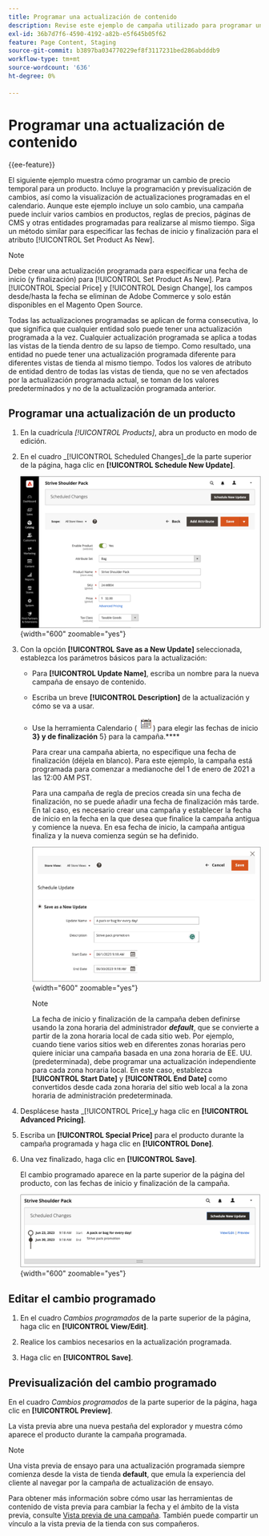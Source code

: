 ```yaml
---
title: Programar una actualización de contenido
description: Revise este ejemplo de campaña utilizado para programar un cambio temporal de precio para un producto.
exl-id: 36b7d7f6-4590-4192-a82b-e5f645b05f62
feature: Page Content, Staging
source-git-commit: b3897ba034770229ef8f3117231bed286abdddb9
workflow-type: tm+mt
source-wordcount: '636'
ht-degree: 0%

---
```


# Programar una actualización de contenido

{{ee-feature}}

El siguiente ejemplo muestra cómo programar un cambio de precio temporal para un producto. Incluye la programación y previsualización de cambios, así como la visualización de actualizaciones programadas en el calendario. Aunque este ejemplo incluye un solo cambio, una campaña puede incluir varios cambios en productos, reglas de precios, páginas de CMS y otras entidades programadas para realizarse al mismo tiempo. Siga un método similar para especificar las fechas de inicio y finalización para el atributo [!UICONTROL Set Product As New].

>[!NOTE]
>Debe crear una actualización programada para especificar una fecha de inicio (y finalización) para [!UICONTROL Set Product As New]. Para [!UICONTROL Special Price] y [!UICONTROL Design Change], los campos desde/hasta la fecha se eliminan de Adobe Commerce y solo están disponibles en el Magento Open Source.
>
>Todas las actualizaciones programadas se aplican de forma consecutiva, lo que significa que cualquier entidad solo puede tener una actualización programada a la vez. Cualquier actualización programada se aplica a todas las vistas de la tienda dentro de su lapso de tiempo. Como resultado, una entidad no puede tener una actualización programada diferente para diferentes vistas de tienda al mismo tiempo. Todos los valores de atributo de entidad dentro de todas las vistas de tienda, que no se ven afectados por la actualización programada actual, se toman de los valores predeterminados y no de la actualización programada anterior.

## Programar una actualización de un producto

1. En la cuadrícula _[!UICONTROL Products]_, abra un producto en modo de edición.

1. En el cuadro _[!UICONTROL Scheduled Changes]_de la parte superior de la página, haga clic en **[!UICONTROL Schedule New Update]**.

   ![Programar nueva actualización](./assets/content-staging-product-schedule-new-update.png){width="600" zoomable="yes"}

1. Con la opción **[!UICONTROL Save as a New Update]** seleccionada, establezca los parámetros básicos para la actualización:

   - Para **[!UICONTROL Update Name]**, escriba un nombre para la nueva campaña de ensayo de contenido.

   - Escriba un breve **[!UICONTROL Description]** de la actualización y cómo se va a usar.

   - Use la herramienta Calendario (![Icono de calendario](../assets/icon-calendar.png)) para elegir las fechas de inicio **3} y de finalización** 5} para la campaña.****

     Para crear una campaña abierta, no especifique una fecha de finalización (déjela en blanco). Para este ejemplo, la campaña está programada para comenzar a medianoche del 1 de enero de 2021 a las 12:00 AM PST.


     Para una campaña de regla de precios creada sin una fecha de finalización, no se puede añadir una fecha de finalización más tarde. En tal caso, es necesario crear una campaña y establecer la fecha de inicio en la fecha en la que desea que finalice la campaña antigua y comience la nueva. En esa fecha de inicio, la campaña antigua finaliza y la nueva comienza según se ha definido.

     ![Programando una actualización de producto](./assets/content-staging-campaign-schedule-update.png){width="600" zoomable="yes"}

     >[!NOTE]
     >
     >La fecha de inicio y finalización de la campaña deben definirse usando la zona horaria del administrador **_default_**, que se convierte a partir de la zona horaria local de cada sitio web. Por ejemplo, cuando tiene varios sitios web en diferentes zonas horarias pero quiere iniciar una campaña basada en una zona horaria de EE. UU. (predeterminada), debe programar una actualización independiente para cada zona horaria local. En este caso, establezca **[!UICONTROL Start Date]** y **[!UICONTROL End Date]** como convertidos desde cada zona horaria del sitio web local a la zona horaria de administración predeterminada.

1. Desplácese hasta _[!UICONTROL Price]_y haga clic en **[!UICONTROL Advanced Pricing]**.

1. Escriba un **[!UICONTROL Special Price]** para el producto durante la campaña programada y haga clic en **[!UICONTROL Done]**.

1. Una vez finalizado, haga clic en **[!UICONTROL Save]**.

   El cambio programado aparece en la parte superior de la página del producto, con las fechas de inicio y finalización de la campaña.

   ![Cambio programado](./assets/content-staging-product-scheduled-update-preview-rope.png){width="600" zoomable="yes"}

## Editar el cambio programado

1. En el cuadro _Cambios programados_ de la parte superior de la página, haga clic en **[!UICONTROL View/Edit]**.

1. Realice los cambios necesarios en la actualización programada.

1. Haga clic en **[!UICONTROL Save]**.

## Previsualización del cambio programado

En el cuadro _Cambios programados_ de la parte superior de la página, haga clic en **[!UICONTROL Preview]**.

La vista previa abre una nueva pestaña del explorador y muestra cómo aparece el producto durante la campaña programada.

>[!NOTE]
>
>Una vista previa de ensayo para una actualización programada siempre comienza desde la vista de tienda **default**, que emula la experiencia del cliente al navegar por la campaña de actualización de ensayo.

Para obtener más información sobre cómo usar las herramientas de contenido de vista previa para cambiar la fecha y el ámbito de la vista previa, consulte [Vista previa de una campaña](content-staging-preview.md). También puede compartir un vínculo a la vista previa de la tienda con sus compañeros.
